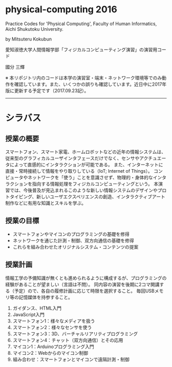 # physical-computing 2016

Practice Codes for 'Physical Computing', Faculty of Human Informatics, Aichi Shukutoku University.

by Mitsuteru Kokubun

愛知淑徳大学人間情報学部「フィジカルコンピューティング演習」の演習用コード

國分 三輝

※ 本リポジトリ内のコードは本学の演習室・端末・ネットワーク環境等でのみ動作を確認しています。また、いくつかの誤りも確認しています。近日中に2017年版に更新する予定です（2017.09.23記）。

---

# シラバス

## 授業の概要

スマートフォン、スマート家電、ホームロボットなどの近年の情報システムは、従来型のグラフィカルユーザインタフェースだけでなく、センサやアクチュエータによって直感的にインタラクションが可能である。
また、インターネットに直接・常時接続して情報をやり取りしている（IoT; Internet of Things）。
コンピュータやネットワークを「使う」ことを意識させず、物理的・身体的なインタラクションを指向する情報処理をフィジカルコンピューティングという。
本演習では、今後普及が見込まれるこのような新しい情報システムのデザインやプロトタイピング、新しいユーザエクスペリエンスの創造、インタラクティブアート制作などに有用な知識とスキルを学ぶ。

## 授業の目標

* スマートフォンやマイコンのプログラミングの基礎を修得
* ネットワークを通じた計測・制御、双方向通信の基礎を修得
* これらを組み合わせたオリジナルシステム・コンテンツの提案

## 授業計画
情報工学の予備知識が無くとも進められるように構成するが、プログラミングの経験があることが望ましい（言語は不問）。
同内容の演習を後期に2コマ開講する（予定）ので、各自の履修計画に応じて時限を選択すること。
毎回USBメモリ等の記憶媒体を持参すること。

1. ガイダンス、HTML入門
2. JavaScript入門
3. スマートフォン1：様々なメディアを扱う
4. スマートフォン2：様々なセンサを使う
5. スマートフォン3：3D、バーチャルリアリティプログラミング
6. スマートフォン4：チャット（双方向通信）とその応用
7. マイコン1：Arduinoプログラミング入門
8. マイコン2：Webからのマイコン制御
9. 組み合わせ：スマートフォンとマイコンで遠隔計測・制御
